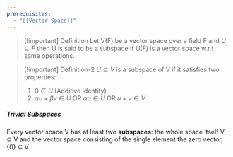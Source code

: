 ```yaml
---
prerequisites:
  - "[[Vector Space]]"
---
```

>[!important] Definition
>Let V(F) be a vector space over a field F and $U \subseteq F$ then U is said to be a subspace if U(F) is a vector space w.r.t same operations. 

>[!important] Definition-2
>$U\subseteq V$ is a subspace of V if it satisfies two properties:
>1. $0 \in U$ (Additive Identity)
>2. $\alpha u + \beta v \in U$ OR $\alpha u \in U$ OR $u + v \in V$

##### Trivial Subspaces

Every vector space V has at least two **subspaces**: the whole space itself V ⊆ V and the vector space consisting of the single element the zero vector, {0} ⊆ V.